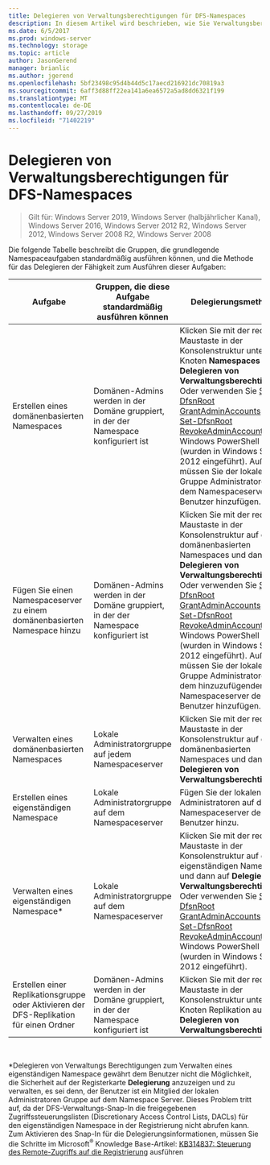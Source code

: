 ```yaml
---
title: Delegieren von Verwaltungsberechtigungen für DFS-Namespaces
description: In diesem Artikel wird beschrieben, wie Sie Verwaltungsberechtigungen für DFS-Namespaces delegieren und welche Gruppen standardmäßig Namespaceaufgaben ausführen können
ms.date: 6/5/2017
ms.prod: windows-server
ms.technology: storage
ms.topic: article
author: JasonGerend
manager: brianlic
ms.author: jgerend
ms.openlocfilehash: 5bf23498c95d4b44d5c17aecd216921dc70819a3
ms.sourcegitcommit: 6aff3d88ff22ea141a6ea6572a5ad8dd6321f199
ms.translationtype: MT
ms.contentlocale: de-DE
ms.lasthandoff: 09/27/2019
ms.locfileid: "71402219"
---
```

# <a name="delegate-management-permissions-for-dfs-namespaces"></a>Delegieren von Verwaltungsberechtigungen für DFS-Namespaces

> Gilt für: Windows Server 2019, Windows Server (halbjährlicher Kanal), Windows Server 2016, Windows Server 2012 R2, Windows Server 2012, Windows Server 2008 R2, Windows Server 2008

Die folgende Tabelle beschreibt die Gruppen, die grundlegende Namespaceaufgaben standardmäßig ausführen können, und die Methode für das Delegieren der Fähigkeit zum Ausführen dieser Aufgaben:

|Aufgabe | Gruppen, die diese Aufgabe standardmäßig ausführen können | Delegierungsmethoden |
|---|---|---|
|Erstellen eines domänenbasierten Namespaces|Domänen-Admins werden in der Domäne gruppiert, in der der Namespace konfiguriert ist|Klicken Sie mit der rechten Maustaste in der Konsolenstruktur unter dem Knoten **Namespaces** auf **Delegieren von Verwaltungsberechtigungen**. Oder verwenden Sie [Set-DfsnRoot GrantAdminAccounts](https://technet.microsoft.com/itpro/powershell/windows/dfsn/set-dfsnroot) und [Set-DfsnRoot RevokeAdminAccounts](https://technet.microsoft.com/itpro/powershell/windows/dfsn/set-dfsnroot). Windows PowerShell Cmdlets (wurden in Windows Server 2012 eingeführt). Außerdem müssen Sie der lokalen Gruppe Administratoren auf dem Namespaceserver den Benutzer hinzufügen.|
|Fügen Sie einen Namespaceserver zu einem domänenbasierten Namespace hinzu|Domänen-Admins werden in der Domäne gruppiert, in der der Namespace konfiguriert ist| Klicken Sie mit der rechten Maustaste in der Konsolenstruktur auf den domänenbasierten Namespaces und dann auf **Delegieren von Verwaltungsberechtigungen**. Oder verwenden Sie [Set-DfsnRoot GrantAdminAccounts](https://technet.microsoft.com/itpro/powershell/windows/dfsn/set-dfsnroot) und [Set-DfsnRoot RevokeAdminAccounts](https://technet.microsoft.com/itpro/powershell/windows/dfsn/set-dfsnroot). Windows PowerShell Cmdlets (wurden in Windows Server 2012 eingeführt). Außerdem müssen Sie der lokalen Gruppe Administratoren auf dem hinzuzufügenden Namespaceserver den Benutzer hinzufügen.|
|Verwalten eines domänenbasierten Namespaces|Lokale Administratorgruppe auf jedem Namespaceserver| Klicken Sie mit der rechten Maustaste in der Konsolenstruktur auf den domänenbasierten Namespaces und dann auf **Delegieren von Verwaltungsberechtigungen**. |
|Erstellen eines eigenständigen Namespace|Lokale Administratorgruppe auf dem Namespaceserver| Fügen Sie der lokalen Gruppe Administratoren auf dem Namespaceserver den Benutzer hinzu. |
|Verwalten eines eigenständigen Namespace*|Lokale Administratorgruppe auf dem Namespaceserver| Klicken Sie mit der rechten Maustaste in der Konsolenstruktur auf den eigenständigen Namespace und dann auf **Delegieren von Verwaltungsberechtigungen**. Oder verwenden Sie [Set-DfsnRoot GrantAdminAccounts](https://technet.microsoft.com/itpro/powershell/windows/dfsn/set-dfsnroot) und [Set-DfsnRoot RevokeAdminAccounts](https://technet.microsoft.com/itpro/powershell/windows/dfsn/set-dfsnroot). Windows PowerShell Cmdlets (wurden in Windows Server 2012 eingeführt).|
|Erstellen einer Replikationsgruppe oder Aktivieren der DFS-Replikation für einen Ordner|Domänen-Admins werden in der Domäne gruppiert, in der der Namespace konfiguriert ist| Klicken Sie mit der rechten Maustaste in der Konsolenstruktur unter dem Knoten Replikation auf **Delegieren von Verwaltungsberechtigungen**. |

<br />

\*Delegieren von Verwaltungs Berechtigungen zum Verwalten eines eigenständigen Namespace gewährt dem Benutzer nicht die Möglichkeit, die Sicherheit auf der Registerkarte **Delegierung** anzuzeigen und zu verwalten, es sei denn, der Benutzer ist ein Mitglied der lokalen Administratoren Gruppe auf dem Namespace Server. Dieses Problem tritt auf, da der DFS-Verwaltungs-Snap-In die freigegebenen Zugriffssteuerungslisten (Discretionary Access Control Lists, DACLs) für den eigenständigen Namespace in der Registrierung nicht abrufen kann. Zum Aktivieren des Snap-In für die Delegierungsinformationen, müssen Sie die Schritte im Microsoft<sup>®</sup> Knowledge Base-Artikel: [KB314837: Steuerung des Remote-Zugriffs auf die Registrierung](https://go.microsoft.com/fwlink?linkid=46803) ausführen